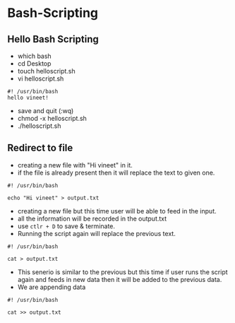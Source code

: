 # Bash-Scripting

## Hello Bash Scripting

- which bash
- cd Desktop
- touch helloscript.sh
- vi helloscript.sh

```
#! /usr/bin/bash
hello vineet!
```
- save and quit (:wq)
- chmod -x helloscript.sh
- ./helloscript.sh

## Redirect to file

- creating a new file with "Hi vineet" in it.
- if the file is already present then it will replace the text to given one.

```
#! /usr/bin/bash

echo "Hi vineet" > output.txt

```

- creating a new file but this time user will be able to feed in the input.
- all the information will be recorded in the output.txt
- use ```ctlr + D``` to save & terminate.
- Running the script again will replace the previous text.

```
#! /usr/bin/bash

cat > output.txt
```

- This senerio is similar to the previous but this time if user runs the script again and feeds in new data then it will be added to the previous data.
- We are appending data 

```
#! /usr/bin/bash

cat >> output.txt

```
 
